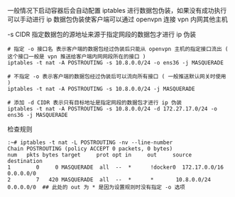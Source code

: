 一般情况下启动容器后会自动配置 iptables 进行数据包伪装，如果没有成功执行可以手动进行 ip 数据包伪装使客户端可以通过 openvpn 连接 vpn 内网其他主机

-s CIDR 指定数据包的源地址来源于指定网段的数据包才进行 ip 伪装

```shell
# 指定 -o 接口名 表示客户端的数据包经过伪装后只能从 openvpn 主机的指定接口流出 ( 这个接口一般是 vpn 推送给客户端内网网段所在的接口 )
iptables -t nat -A POSTROUTING -s 10.8.0.0/24 -o ens36 -j MASQUERADE

# 不指定 -o 表示客户端的数据包经过伪装后可以流向所有接口 ( 一般推送默认网关时使用 )
iptables -t nat -A POSTROUTING -s 10.8.0.0/24 -j MASQUERADE

# 添加 -d CIDR 表示只有目标地址是指定网段的数据包才进行 ip 伪装
iptables -t nat -A POSTROUTING -s 10.8.0.0/24 -d 172.27.17.0/24 -o ens36 -j MASQUERADE
```

检查规则

```shell
:~# iptables -t nat -L POSTROUTING -nv --line-number
Chain POSTROUTING (policy ACCEPT 0 packets, 0 bytes)
num   pkts bytes target     prot opt in     out     source               destination         
1        0     0 MASQUERADE  all  --  *      !docker0  172.17.0.0/16        0.0.0.0/0           
2        7   420 MASQUERADE  all  --  *      *       10.8.0.0/24          0.0.0.0/0  ## 此处的 out 为 * 是因为设置规则时没有指定 -o 选项
```

